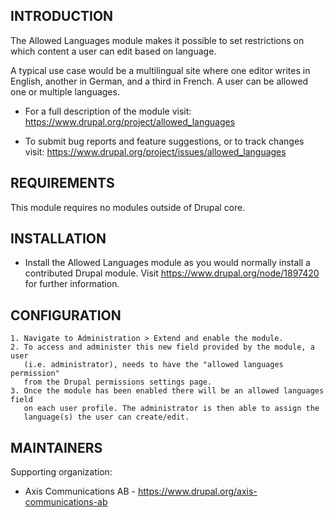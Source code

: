 INTRODUCTION
------------

The Allowed Languages module makes it possible to set restrictions on which
content a user can edit based on language.

A typical use case would be a multilingual site where one editor writes in
English, another in German, and a third in French. A user can be allowed
one or multiple languages.

 * For a full description of the module visit:
   https://www.drupal.org/project/allowed_languages

 * To submit bug reports and feature suggestions, or to track changes visit:
   https://www.drupal.org/project/issues/allowed_languages


REQUIREMENTS
------------

This module requires no modules outside of Drupal core.


INSTALLATION
------------

 * Install the Allowed Languages module as you would normally install a
   contributed Drupal module. Visit https://www.drupal.org/node/1897420 for
   further information.


CONFIGURATION
-------------

    1. Navigate to Administration > Extend and enable the module.
    2. To access and administer this new field provided by the module, a user
       (i.e. administrator), needs to have the "allowed languages permission"
       from the Drupal permissions settings page.
    3. Once the module has been enabled there will be an allowed languages field
       on each user profile. The administrator is then able to assign the
       language(s) the user can create/edit.


MAINTAINERS
-----------

Supporting organization:

 * Axis Communications AB - https://www.drupal.org/axis-communications-ab
